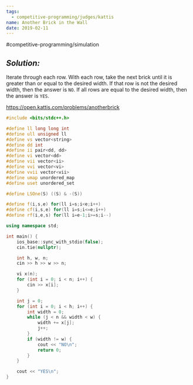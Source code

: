 ```yaml
---
tags:
  - competitive-programming/judges/kattis
name: Another Brick in the Wall
date: 2019-02-11
---
```

#competitive-programming/simulation 
## _Solution:_
Iterate through each row. With each row, take the next brick until it is greater than or equal to the desired width. If that row is not the desired width, then the answer is `NO`. If all rows are equal to the desired width, then the answer is `YES`.

https://open.kattis.com/problems/anotherbrick
```cpp
#include <bits/stdc++.h>

#define ll long long int
#define ull unsigned ll
#define vs vector<string>
#define dd int
#define ii pair<dd, dd>
#define vi vector<dd>
#define vii vector<ii>
#define vvi vector<vi>
#define vvii vector<vii>
#define umap unordered_map
#define uset unordered_set

#define LSOne(S) ((S) & -(S))

#define f(i,s,e) for(ll i=s;i<e;i++)
#define cf(i,s,e) for(ll i=s;i<=e;i++)
#define rf(i,e,s) for(ll i=e-1;i>=s;i--)

using namespace std;

int main() {
    ios_base::sync_with_stdio(false);
    cin.tie(nullptr);

    int h, w, n;
    cin >> h >> w >> n;

    vi x(n);
    for (int i = 0; i < n; i++) {
        cin >> x[i];
    }

    int j = 0;
    for (int i = 0; i < h; i++) {
        int width = 0;
        while (j < n && width < w) {
            width += x[j];
            j++;
        }
        if (width != w) {
            cout << "NO\n";
            return 0;
        }
    }

    cout << "YES\n";
}
```